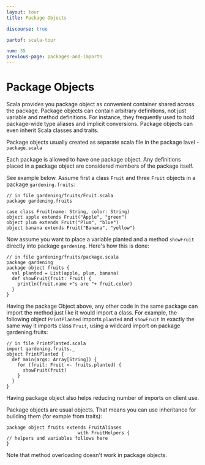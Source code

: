 ```yaml
---
layout: tour
title: Package Objects

discourse: true

partof: scala-tour

num: 35
previous-page: packages-and-imports
---
```


# Package Objects
Scala provides you package object as convenient container shared across the package. Package objects
can contain arbitrary definitions, not just variable and method definitions. For instance, they frequently
used to hold package-wide type aliases and implicit conversions. Package objects can even inherit
Scala classes and traits.

Package objects usually created as separate scala file in the package lavel - `package.scala`

Each package is allowed to have one package object. Any definitions placed in a package object are considered
members of the package itself.

See example below. Assume first a class `Fruit` and three `Fruit` objects in a package
`gardening.fruits`:

```
// in file gardening/fruits/Fruit.scala
package gardening.fruits

case class Fruit(name: String, color: String)
object apple extends Fruit("Apple", "green")
object plum extends Fruit("Plum", "blue")
object banana extends Fruit("Banana", "yellow")
```
Now assume you want to place a variable planted and a method `showFruit` directly into package `gardening`.
Here's how this is done:
```
// in file gardening/fruits/package.scala
package gardening
package object fruits {
  val planted = List(apple, plum, banana)               
  def showFruit(fruit: Fruit) {
    println(fruit.name +"s are "+ fruit.color)
  }
}
```

Having the package Object above, any other code in the same package can import the method just like it would import
a class. For example, the following object `PrintPlanted` imports `planted` and `showFruit` in exactly the same
way it imports class `Fruit`, using a wildcard import on package gardening.fruits:

```
// in file PrintPlanted.scala
import gardening.fruits._
object PrintPlanted {
  def main(args: Array[String]) {
    for (fruit: Fruit <- fruits.planted) {
      showFruit(fruit)
    }
  }
}
```
Having package object also helps reducing number of imports on client use.

Package objects are usual objects. That means you can use inheritance for building them (for exmple from traits):
```
package object fruits extends FruitAliases 
                          with FruitHelpers {
// helpers and variables follows here          
}
```
Note that method overloading doesn't work in package objects.

